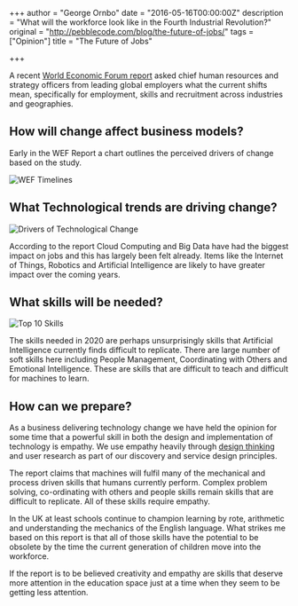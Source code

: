 +++
author = "George Ornbo"
date = "2016-05-16T00:00:00Z"
description = "What will the workforce look like in the Fourth Industrial Revolution?"
original = "http://pebblecode.com/blog/the-future-of-jobs/"
tags = ["Opinion"]
title = "The Future of Jobs"

+++


A recent [World Economic Forum report][1] asked chief human resources and strategy officers from leading global employers what the current shifts mean, specifically for employment, skills and recruitment across industries and geographies.

## How will change affect business models?

Early in the WEF Report a chart outlines the perceived drivers of change based on the study.

![WEF Timelines](/images/articles/wef_timeframe.png)

## What Technological trends are driving change?

![Drivers of Technological Change](/images/articles/tech_drivers.png)

According to the report Cloud Computing and Big Data have had the biggest impact on jobs and this has largely been felt already. Items like the Internet of Things, Robotics and Artificial Intelligence are likely to have greater impact over the coming years. 

## What skills will be needed?

![Top 10 Skills](/images/articles/top10_skills.png)

The skills needed in 2020 are perhaps unsurprisingly skills that Artificial Intelligence currently finds difficult to replicate. There are large number of soft skills here including People Management, Coordinating with Others and Emotional Intelligence. These are skills that are difficult to teach and difficult for machines to learn.

## How can we prepare?

As a business delivering technology change we have held the opinion for some time that a powerful skill in both the design and implementation of technology is empathy. We use empathy heavily through [design thinking][2] and user research as part of our discovery and service design principles.

The report claims that machines will fulfil many of the mechanical and process driven skills that humans currently perform. Complex problem solving, co-ordinating with others and people skills remain skills that are difficult to replicate. All of these skills require empathy. 

In the UK at least schools continue to champion learning by rote, arithmetic and understanding the mechanics of the English language. What strikes me based on this report is that all of those skills have the potential to be obsolete by the time the current generation of children move into the workforce. 

If the report is to be believed creativity and empathy are skills that deserve more attention in the education space just at a time when they seem to be getting less attention. 

[1]: http://www3.weforum.org/docs/WEF_Future_of_Jobs.pdf 
[2]: http://pebblecode.com/blog/the-power-of-design-thinking/
